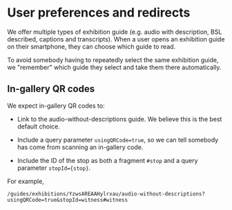 # User preferences and redirects

We offer multiple types of exhibition guide (e.g. audio with description, BSL described, captions and transcripts).
When a user opens an exhibition guide on their smartphone, they can choose which guide to read.

To avoid somebody having to repeatedly select the same exhibition guide, we "remember" which guide they select and take them there automatically.

## In-gallery QR codes

We expect in-gallery QR codes to:

*   Link to the audio-without-descriptions guide.
    We believe this is the best default choice.

*   Include a query parameter `usingQRCode=true`, so we can tell somebody has come from scanning an in-gallery code.

*   Include the ID of the stop as both a fragment `#stop` and a query parameter `stopId={stop}`.

For example, 

```
/guides/exhibitions/YzwsAREAAHylrxau/audio-without-descriptions?usingQRCode=true&stopId=witness#witness
```
